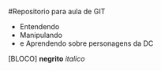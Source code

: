#Repositorio para aula de GIT

* Entendendo
* Manipulando
* e Aprendendo sobre personagens da DC

[BLOCO]
**negrito**
_italico_

